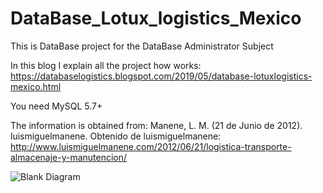 # DataBase_Lotux_logistics_Mexico

This is DataBase project for the DataBase Administrator Subject

In this blog I explain all the project how works:
https://databaselogistics.blogspot.com/2019/05/database-lotuxlogistics-mexico.html

You need MySQL 5.7+

The information is obtained from: 
Manene, L. M. (21 de Junio de 2012). luismiguelmanene. Obtenido de luismiguelmanene: http://www.luismiguelmanene.com/2012/06/21/logistica-transporte-almacenaje-y-manutencion/


![Blank Diagram](https://user-images.githubusercontent.com/31390537/57794432-3fc81900-7709-11e9-82d8-f04f2f065fcf.png)


